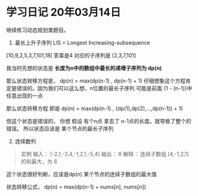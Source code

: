 # 学习日记 20年03月14日

继续练习动态规划类题目。

1. 最长上升子序列 LIS = Longest Increasing-subsequence

[10,9,2,5,3,7,101,18]
答案是4 对应的子序列是 [2,3,7,101]

我当时先想的状态是 **长度为n中的数组中最长的递增子序列为 dp(n)**

那么状态转移方程是， dp(n) = max(dp(n-1) , dp(n-1) + 1)
仔细想象这个方程肯定是错误的。因为我们可以这么想，n位置的最长子序列 可能是前面 {1 - (n-1)}中任意出现的一点

那么状态转移方程 即是
dp(n) = max(dp(n-1) , {dp(1),dp(2),...,dp(n-1)} + 1)

但这个状态是错误的， 你想 假设 有个n点 拿去了 n-1点的长度。就导致了整个的错误。
所以状态应该是 某个节点的最长子序列

2. 连续数列

> 实例
  输入： [-2,1,-3,4,-1,2,1,-5,4]
  输出： 6
  解释： 连续子数组 [4,-1,2,1] 的和最大，为 6

这个状态很好判断，应该是dp(n) 某个节点的连续子数组的最大值

状态转移公式，  dp(n) = max(dp(n-1) + nums[n], nums[n])
